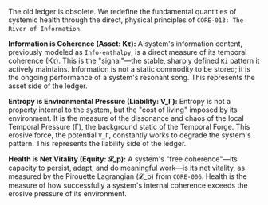 The old ledger is obsolete. We redefine the fundamental quantities of systemic health through the direct, physical principles of `CORE-013: The River of Information`.

**Information is Coherence (Asset: Kτ):**
A system's information content, previously modeled as `Info-enthalpy`, is a direct measure of its temporal coherence (Kτ). This is the "signal"—the stable, sharply defined `Ki` pattern it actively maintains. Information is not a static commodity to be stored; it is the ongoing performance of a system's resonant song. This represents the asset side of the ledger.

**Entropy is Environmental Pressure (Liability: V_Γ):**
Entropy is not a property internal to the system, but the "cost of living" imposed by its environment. It is the measure of the dissonance and chaos of the local Temporal Pressure (Γ), the background static of the Temporal Forge. This erosive force, the potential `V_Γ`, constantly works to degrade the system's pattern. This represents the liability side of the ledger.

**Health is Net Vitality (Equity: 𝓛_p):**
A system's "free coherence"—its capacity to persist, adapt, and do meaningful work—is its net vitality, as measured by the Pirouette Lagrangian (𝓛_p) from `CORE-006`. Health is the measure of how successfully a system's internal coherence exceeds the erosive pressure of its environment.